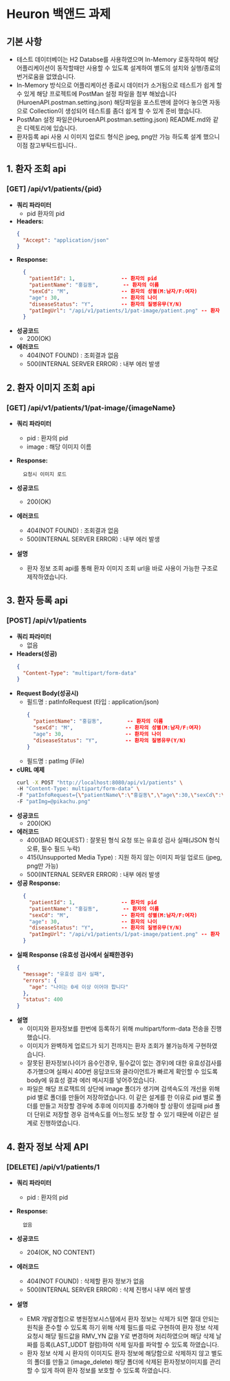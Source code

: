 # Heuron 백앤드 과제

## 기본 사항
- 테스트 데이터베이는 H2 Databse를 사용하였으며 In-Memory 로동작하여 해당 어플리케이션이 동작할때만 사용할 수 있도록 설계하여
  별도의 설치와 실행/종료의 번거로움을 없앴습니다.
- In-Memory 방식으로 어플리케이션 종료시 데이터가 소거됨으로 테스트가 쉽게 할 수 있게 해당 프로젝트에 PostMan 설정 파일을 첨부 해놨습니다
  (HuroenAPI.postman.setting.json) 해당파일을 포스트맨에 끌어다 놓으면 자동으로 Collection이 생성되어 테스트를 좀더 쉽게 할 수 있게 준비 했습니다.
- PostMan 설정 파일은(HuroenAPI.postman.setting.json) README.md와 같은 디렉토리에 있습니다.
- 환자등록 api 사용 시 이미지 업로드 형식은 jpeg, png만 가능 하도록 설계 했으니 이점 참고부탁드립니다..


## 1. 환자 조회 api
### [GET] /api/v1/patients/{pid}
 - **쿼리 파라미터**
   - pid 환자의 pid
- **Headers:**
  ```json
  {
    "Accept": "application/json"
  }
  ```
- **Response:**
  ```json
    {
      "patientId": 1,               -- 환자의 pid
      "patientName": "홍길동",        -- 환자의 이름  
      "sexCd": "M",                 -- 환자의 성별(M:남자/F:여자) 
      "age": 30,                    -- 환자의 나이
      "diseaseStatus": "Y",         -- 환자의 질병유무(Y/N)
      "patImgUrl": "/api/v1/patients/1/pat-image/patient.png" -- 환자 이미지 조회 URL
    }
  ```
- **성공코드**
  - 200(OK)
- **에러코드**
  - 404(NOT FOUND) : 조회결과 없음
  - 500(INTERNAL SERVER ERROR) : 내부 에러 발생

## 2. 환자 이미지 조회 api
### [GET] /api/v1/patients/1/pat-image/{imageName}
- **쿼리 파라미터**
  - pid : 환자의 pid
  - image : 해당 이미지 이름 
- **Response:**
  ```
    요청시 이미지 로드
  ```
- **성공코드**
  - 200(OK)
- **에러코드**
  - 404(NOT FOUND) : 조회결과 없음
  - 500(INTERNAL SERVER ERROR) : 내부 에러 발생

- **설명**
  - 환자 정보 조회 api를 통해 환자 이미지 조회 url을 바로 사용이 가능한 구조로 제작하였습니다.
     

## 3. 환자 등록 api
### [POST] /api/v1/patients
- **쿼리 파라미터**
    - 없음 
- **Headers(성공)**
  ```json
  {
    "Content-Type": "multipart/form-data"
  }
  ```
- **Request Body(성공시)**
  - 필드명 : patInfoRequest (타입 : application/json)
    ```json
    {
      "patientName": "홍길동",        -- 환자의 이름  
      "sexCd": "M",                 -- 환자의 성별(M:남자/F:여자) 
      "age": 30,                    -- 환자의 나이
      "diseaseStatus": "Y",         -- 환자의 질병유무(Y/N)
    } 
    ```
  - 필드명 : patImg (File)  
- **cURL 예제**
  ```bash
  curl -X POST "http://localhost:8080/api/v1/patients" \
  -H "Content-Type: multipart/form-data" \
  -F "patInfoRequest={\"patientName\":\"홍길동\",\"age\":30,\"sexCd\":\"M\",\"diseaseStatus\":\"Y\"};type=application/json" \
  -F "patImg=@pikachu.png"
  ```
- **성공코드**
  - 200(OK)
- **에러코드**
  - 400(BAD REQUEST) : 잘못된 형식 요청 또는 유효성 검사 실패(JSON 형식 오류, 필수 필드 누락)
  - 415(Unsupported Media Type) : 지원 하지 않는 이미지 파일 업로드 (jpeg, png만 가능)
  - 500(INTERNAL SERVER ERROR) : 내부 에러 발생
- **성공 Response:**
  ```json
    {
      "patientId": 1,               -- 환자의 pid
      "patientName": "홍길동",        -- 환자의 이름  
      "sexCd": "M",                 -- 환자의 성별(M:남자/F:여자) 
      "age": 30,                    -- 환자의 나이
      "diseaseStatus": "Y",         -- 환자의 질병유무(Y/N)
      "patImgUrl": "/api/v1/patients/1/pat-image/patient.png" -- 환자 이미지 경로
    }
  ```
- **실패 Response (유효성 검사에서 실패한경우)**
  ```json
  {
    "message": "유효성 검사 실패",
    "errors": {
      "age": "나이는 0세 이상 이어야 합니다"
    },
    "status": 400
  }   
  ```
- **설명**
  - 이미지와 환자정보를 한번에 등록하기 위해 multipart/form-data 전송을 진행했습니다.
  - 이미지가 완벽하게 업로드가 되기 전까지는 환자 조회가 불가능하게 구현하였습니다.
  - 잘못된 환자정보(나이가 음수인경우, 필수값이 없는 경우)에 대한 유효성검사를 추가했으며 실패시 400번 응답코드와
    클라이언트가 빠르게 확인할 수 있도록 body에 유효성 결과 에러 메시지를 넣어주었습니다.
  - 파일은 해당 프로잭트의 상단에 image 폴더가 생기며 검색속도의 개선을 위해 pid 별로 폴더를 만들어 저장하였습니다.
    이 같은 설계를 한 이유로 pid 별로 폴더를 만들고 저장할 경우에 추후에 이미지를 추가해야 할 상황이 생길때 pid 폴더
    단위로 저장할 경우 검색속도를 어느정도 보장 할 수 있기 때문에 이같은 설계로 진행하였습니다.


## 4. 환자 정보 삭제 API
### [DELETE] /api/v1/patients/1
- **쿼리 파라미터**
  - pid : 환자의 pid
- **Response:**
  ```
    없음
  ```
- **성공코드**
  - 204(OK, NO CONTENT)
- **에러코드**
  - 404(NOT FOUND) : 삭제할 환자 정보가 없음
  - 500(INTERNAL SERVER ERROR) : 삭제 진행시 내부 에러 발생

- **설명**
  - EMR 개발경험으로 병원정보시스템에서 환자 정보는 삭제가 되면 절대 안되는 원칙을 준수할 수 있도록 하기 위해 삭제 필드를 따로 구현하여 환자 정보 삭제 요청시 
    해당 필드값을 RMV_YN 값을 Y로 변경하며 처리하였으며 해당 삭제 날짜를 등록(LAST_UDDT 컬럼)하여 삭제 일자를 파악할 수 있도록 하였습니다.
  - 환자 정보 삭제 시 환자의 이미지도 환자 정보에 해당함으로 삭제하지 않고 별도의 폴더를 만들고 (image_delete) 해당 폴더에 삭제된 환자정보이미지를
    관리할 수 있게 하여 환자 정보를 보호할 수 있도록 하였습니다.